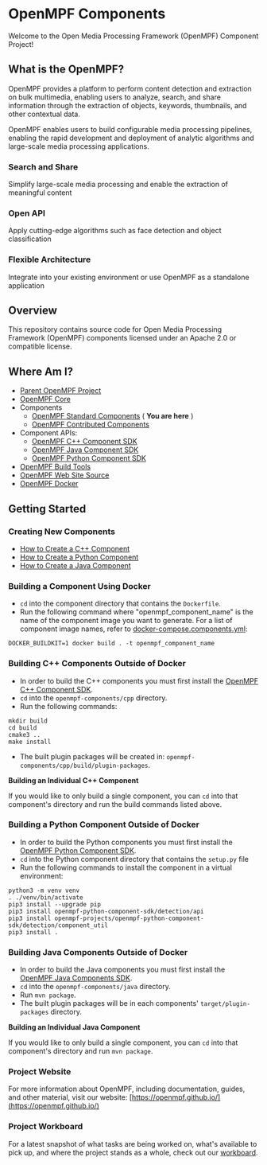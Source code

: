 # OpenMPF Components

Welcome to the Open Media Processing Framework (OpenMPF) Component Project!

## What is the OpenMPF?

OpenMPF provides a platform to perform content detection and extraction on bulk multimedia, enabling users to analyze, search, and share information through the extraction of objects, keywords, thumbnails, and other contextual data.

OpenMPF enables users to build configurable media processing pipelines, enabling the rapid development and deployment of analytic algorithms and large-scale media processing applications.

### Search and Share

Simplify large-scale media processing and enable the extraction of meaningful content

### Open API

Apply cutting-edge algorithms such as face detection and object classification

### Flexible Architecture

Integrate into your existing environment or use OpenMPF as a standalone application

## Overview

This repository contains source code for Open Media Processing Framework (OpenMPF) components licensed under an Apache 2.0 or compatible license.

## Where Am I?

- [Parent OpenMPF Project](https://github.com/openmpf/openmpf-projects)
- [OpenMPF Core](https://github.com/openmpf/openmpf)
- Components
    * [OpenMPF Standard Components](https://github.com/openmpf/openmpf-components) ( **You are here** )
    * [OpenMPF Contributed Components](https://github.com/openmpf/openmpf-contrib-components)
- Component APIs:
    * [OpenMPF C++ Component SDK](https://github.com/openmpf/openmpf-cpp-component-sdk)
    * [OpenMPF Java Component SDK](https://github.com/openmpf/openmpf-java-component-sdk)
    * [OpenMPF Python Component SDK](https://github.com/openmpf/openmpf-python-component-sdk)
- [OpenMPF Build Tools](https://github.com/openmpf/openmpf-build-tools)
- [OpenMPF Web Site Source](https://github.com/openmpf/openmpf.github.io)
- [OpenMPF Docker](https://github.com/openmpf/openmpf-docker)

## Getting Started

### Creating New Components

- [How to Create a C++ Component](https://openmpf.github.io/docs/site/CPP-Batch-Component-API/index.html#getting-started)
- [How to Create a Python Component](https://openmpf.github.io/docs/site/Python-Batch-Component-API/index.html#how-to-create-a-python-component)
- [How to Create a Java Component](https://openmpf.github.io/docs/site/Java-Batch-Component-API/index.html#getting-started)

### Building a Component Using Docker

- `cd` into the component directory that contains the `Dockerfile`.
- Run the following command where "openmpf_component_name" is the name of the component image you want to generate. For a list of component image names, refer to [docker-compose.components.yml](https://github.com/openmpf/openmpf-docker/blob/master/docker-compose.components.yml):
```
DOCKER_BUILDKIT=1 docker build . -t openmpf_component_name
```

### Building C++ Components Outside of Docker

- In order to build the C++ components you must first install the [OpenMPF C++ Component SDK](https://github.com/openmpf/openmpf-cpp-component-sdk#build-and-install-the-component-sdk).
- `cd` into the `openmpf-components/cpp` directory.
- Run the following commands:
```
mkdir build
cd build
cmake3 ..
make install
```

- The built plugin packages will be created in: `openmpf-components/cpp/build/plugin-packages`.

**Building an Individual C++ Component**

If you would like to only build a single component, you can `cd` into that component's directory and run the build commands listed above.

### Building a Python Component Outside of Docker

- In order to build the Python components you must first install the [OpenMPF Python Component SDK](https://github.com/openmpf/openmpf-python-component-sdk#build-and-install-the-component-sdk).
- `cd` into the Python component directory that contains the `setup.py` file
- Run the following commands to install the component in a virtual environment:
```
python3 -m venv venv
. ./venv/bin/activate
pip3 install --upgrade pip
pip3 install openmpf-python-component-sdk/detection/api
pip3 install openmpf-projects/openmpf-python-component-sdk/detection/component_util
pip3 install .
```

### Building Java Components Outside of Docker

- In order to build the Java components you must first install the [OpenMPF Java Components SDK](https://github.com/openmpf/openmpf-java-component-sdk#build-and-install-the-component-sdk).
- `cd` into the `openmpf-components/java` directory.
- Run `mvn package`.
- The built plugin packages will be in each components' `target/plugin-packages` directory.

**Building an Individual Java Component**

If you would like to only build a single component, you can `cd` into that component's directory and run `mvn package`.

### Project Website

For more information about OpenMPF, including documentation, guides, and other material, visit our website: [https://openmpf.github.io/](https://openmpf.github.io/)

### Project Workboard

For a latest snapshot of what tasks are being worked on, what's available to pick up, and where the project stands as a whole, check out our [workboard](https://github.com/orgs/openmpf/projects/3).
